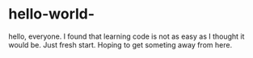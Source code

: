 # hello-world-

hello, everyone. I found that learning code is not as easy as I thought it would be. Just fresh start. Hoping to get someting away from here. 
